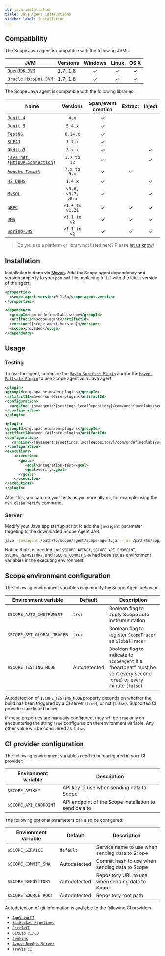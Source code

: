 ```yaml
---
id: java-installation
title: Java Agent instructions
sidebar_label: Installation
---
```



## Compatibility

The Scope Java agent is compatible with the following JVMs:

| JVM                                                                                        | Versions | Windows | Linux | OS X |
|--------------------------------------------------------------------------------------------|----------|:-------:|:-----:|:----:|
| [`OpenJDK JVM`](https://openjdk.java.net/)                                                 | 1.7, 1.8 |    ✓    |   ✓   |   ✓  |
| [`Oracle Hotspot JVM`](https://www.oracle.com/technetwork/java/javase/overview/index.html) | 1.7, 1.8 |    ✓    |   ✓   |   ✓  |

The Scope Java agent is compatible with the following libraries:

| Name    | Versions | Span/event creation | Extract | Inject |
|---------|:--------:|:-------------------:|:-------:|:------:|
| [`Junit 4`](https://junit.org/junit4/) | `4.x` |          ✓          |         |        |
| [`Junit 5`](https://junit.org/junit5/) | `5.4.x` |          ✓          |         |        |
| [`TestNG`](https://testng.org/) | `6.14.x` |          ✓          |         |        |
| [`SLF4J`](https://www.slf4j.org/) | `1.7.x` |          ✓          |         |        |
| [`OkHttp3`](https://square.github.io/okhttp/) | `3.x.x` |          ✓          |         |          ✓          |
| [`java.net (HttpURLConnection)`](https://docs.oracle.com/javase/8/docs/api/java/net/HttpURLConnection.html) | `1.7 to 12` |          ✓          |         |          ✓          |
| [`Apache Tomcat`](http://tomcat.apache.org/) | `7.x to 9.x` |          ✓          |     ✓    |                    |
| [`H2 DBMS`](https://www.h2database.com/html/main.html) | `1.4.x` |          ✓          |         |          ✓          |
| [`MySQL`](https://www.h2database.com/html/main.html) | `v5.6, v5.7, v8.x` |          ✓          |         |          ✓          |
| [`gRPC`](https://grpc.io/) | `v1.4 to v1.21` |          ✓          |    ✓     |          ✓          |
| [`JMS`](https://docs.oracle.com/javaee/6/tutorial/doc/bncdq.html) | `v1.1 to v2` |          ✓          |    ✓     |          ✓          |
| [`Spring-JMS`](https://spring.io/guides/gs/messaging-jms/) | `v1.1 to v2` |          ✓          |     ✓    |          ✓          |

> Do you use a platform or library not listed here? Please [let us know](https://home.codescope.com/goto/support)!

## Installation

Installation is done via [Maven](https://maven.apache.org/). Add the Scope agent dependency and version property to your `pom.xml` file,
replacing `0.1.0` with the latest version of the agent:

```xml
<properties>
  <scope.agent.version>0.1.6</scope.agent.version>
</properties>
```
```xml
<dependency>
  <groupId>com.undefinedlabs.scope</groupId>
  <artifactId>scope-agent</artifactId>
  <version>${scope.agent.version}</version>
  <scope>provided</scope>
</dependency>
```


## Usage

### Testing

To use the agent, configure the [`Maven Surefire Plugin`](https://maven.apache.org/surefire/maven-surefire-plugin/) 
and/or the [`Maven Failsafe Plugin`](https://maven.apache.org/surefire/maven-failsafe-plugin/) to use Scope agent as a Java agent:

```xml
<plugin>
<groupId>org.apache.maven.plugins</groupId>
<artifactId>maven-surefire-plugin</artifactId>
<configuration>
  <argLine>-javaagent:${settings.localRepository}/com/undefinedlabs/scope/scope-agent/${scope.agent.version}/scope-agent-${scope.agent.version}.jar</argLine>
</configuration>
</plugin>
```

```xml
<plugin>
<groupId>org.apache.maven.plugins</groupId>
<artifactId>maven-failsafe-plugin</artifactId>
<configuration>
   <argLine>-javaagent:${settings.localRepository}/com/undefinedlabs/scope/scope-agent/${scope.agent.version}/scope-agent-${scope.agent.version}.jar</argLine>
</configuration>
<executions>
    <execution>
      <goals>
         <goal>integration-test</goal>
         <goal>verify</goal>
      </goals>
    </execution>
</executions>
</plugin>
```

After this, you can run your tests as you normally do, for example using the `mvn clean verify` command.


### Server

Modify your Java app startup script to add the `javaagent` parameter targeting to the downloaded Scope Agent JAR.

```bash
java -javaagent:/path/to/scope/agent/scope-agent.jar -jar /path/to/app/my-app.jar
``` 

Notice that it is needed that `$SCOPE_APIKEY`, `$SCOPE_API_ENDPOINT`, `$SCOPE_REPOSITORY`, and `$SCOPE_COMMIT_SHA` 
had been set as environment variables in the executing environment.


## Scope environment configuration

The following environment variables may modify the Scope Agent behavior.

| Environment variable  | Default | Description |
|---|---|---|
| `$SCOPE_AUTO_INSTRUMENT` | `true` | Boolean flag to apply Scope auto instrumentation |
| `$SCOPE_SET_GLOBAL_TRACER` | `true` | Boolean flag to register `ScopeTracer` as `GlobalTracer` |
| `$SCOPE_TESTING_MODE` | Autodetected | Boolean flag to indicate to `ScopeAgent` if a "heartbeat" must be sent every second (`true`) or every minute (`false`) |

Autodetection of `$SCOPE_TESTING_MODE` property depends on whether the build has been triggered by a CI server (`true`), or not (`false`). Supported CI providers are listed below.

If these properties are manually configured, they will be `true` only on encountering the string `true` configured on the environment variable. Any other value will be considered as `false`.


## CI provider configuration

The following environment variables need to be configured in your CI provider:

| Environment variable  | Description                                            |
|-----------------------|--------------------------------------------------------|
| `$SCOPE_APIKEY`       | API key to use when sending data to Scope              |
| `$SCOPE_API_ENDPOINT` | API endpoint of the Scope installation to send data to |


The following optional parameters can also be configured:

| Environment variable | Default      | Description                                      |
|----------------------|--------------|--------------------------------------------------|
| `$SCOPE_SERVICE`     | `default`    | Service name to use when sending data to Scope   |
| `$SCOPE_COMMIT_SHA`  | Autodetected | Commit hash to use when sending data to Scope    |
| `$SCOPE_REPOSITORY`  | Autodetected | Repository URL to use when sending data to Scope |
| `$SCOPE_SOURCE_ROOT` | Autodetected | Repository root path                             |

Autodetection of git information is available to the following CI providers: 

* [`AppVeyorCI`](https://www.appveyor.com/)
* [`BitBucket Pipelines`](https://bitbucket.org/product/features/pipelines)
* [`CircleCI`](https://circleci.com/)
* [`GitLab CI/CD`](https://docs.gitlab.com/ee/ci/)
* [`Jenkins`](https://jenkins.io/)
* [`Azure DevOps Server`](https://visualstudio.microsoft.com/tfs/)
* [`Travis CI`](https://travis-ci.org/)

